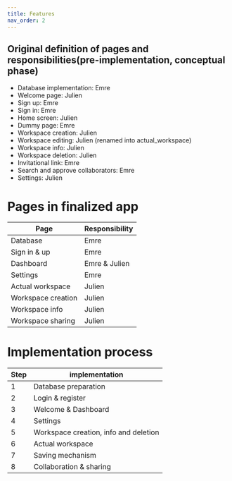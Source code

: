 ```yaml
---
title: Features
nav_order: 2
---
```


## Original definition of pages and responsibilities(pre-implementation, conceptual phase)

- Database implementation: Emre
- Welcome page: Julien
- Sign up: Emre
- Sign in: Emre
- Home screen: Julien
- Dummy page: Emre
- Workspace creation: Julien
- Workspace editing: Julien   (renamed into actual_workspace)
- Workspace info: Julien
- Workspace deletion: Julien
- Invitational link: Emre
- Search and approve collaborators: Emre
- Settings: Julien





# Pages in finalized app

| Page |  Responsibility |
|---------|-------------
| Database | Emre
| Sign in & up | Emre
| Dashboard | Emre & Julien
| Settings | Emre
| Actual workspace | Julien
| Workspace creation | Julien
| Workspace info | Julien
| Workspace sharing | Julien





# Implementation process

| Step | implementation
|---------|-------------
| 1       | Database preparation
| 2       | Login & register
| 3       | Welcome & Dashboard
| 4       | Settings
| 5       | Workspace creation, info and deletion
| 6       | Actual workspace
| 7       | Saving mechanism
| 8       | Collaboration & sharing